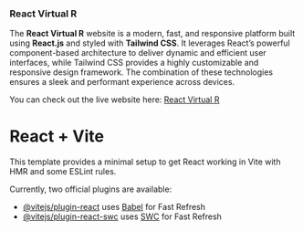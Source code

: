 ### React Virtual R

The **React Virtual R** website is a modern, fast, and responsive platform built using **React.js** and styled with **Tailwind CSS**. It leverages React’s powerful component-based architecture to deliver dynamic and efficient user interfaces, while Tailwind CSS provides a highly customizable and responsive design framework. The combination of these technologies ensures a sleek and performant experience across devices.

You can check out the live website here: [React Virtual R](https://react-virtual-r.vercel.app/)


# React + Vite

This template provides a minimal setup to get React working in Vite with HMR and some ESLint rules.

Currently, two official plugins are available:

- [@vitejs/plugin-react](https://github.com/vitejs/vite-plugin-react/blob/main/packages/plugin-react/README.md) uses [Babel](https://babeljs.io/) for Fast Refresh
- [@vitejs/plugin-react-swc](https://github.com/vitejs/vite-plugin-react-swc) uses [SWC](https://swc.rs/) for Fast Refresh
